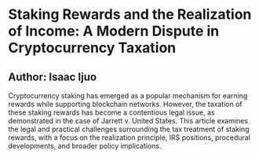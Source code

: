 <html>
<h1>Staking Rewards and the Realization of Income: A Modern Dispute in Cryptocurrency Taxation </h1>
<h2> Author: Isaac Ijuo </h2>
<p> Cryptocurrency staking has emerged as a popular mechanism for earning rewards while supporting blockchain networks. However, the taxation of these staking rewards has become a contentious legal issue, as demonstrated in the case of Jarrett v. United States. This article examines the legal and practical challenges surrounding the tax treatment of staking rewards, with a focus on the realization principle, IRS positions, procedural developments, and broader policy implications.</p>